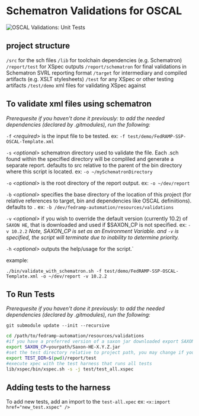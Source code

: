 Schematron Validations for OSCAL
===

![OSCAL Validations: Unit Tests](https://github.com/18F/fedramp-automation/workflows/OSCAL%20Validations:%20Unit%20Tests/badge.svg)

project structure
---

`/src` for the sch files
`/lib` for toolchain dependencies (e.g. Schematron)
`/report/test` for XSpec outputs
`/report/schematron` for final validations in Schematron SVRL reporting format
`/target` for intermediary and compiled artifacts (e.g. XSLT stylesheets)
`/test` for any XSpec or other testing artifacts
`/test/demo` xml files for validating XSpec against

To validate xml files using schematron
---

*Prerequesite
if you haven't done it previously: to add the needed dependencies (declared by .gitmodules), run the following:*

`-f` *\<required>* is the input file to be tested. ex: `-f test/demo/FedRAMP-SSP-OSCAL-Template.xml`

`-s` *\<optional>* schematron directory used to validate the file. Each .sch found within the specified directory will be compliled and generate a separate report. defaults to src relative to the parent of the bin directory where this script is located.  ex: `-o ~/mySchematronDirectory`

`-o` *\<optional>* is the root directory of the report output. ex: `-o ~/dev/report`

`-b` *\<optional>* specifies the base directory of the location of this project (for relative references to target, bin and dependencies like OSCAL definiitions). defaults to `.` ex: `-b /dev/fedramp-automation/resources/validations`

`-v` *\<optional>* if you wish to override the default version (currently 10.2) of `SAXON HE`, that is downloaded and used if $SAXON_CP is not specified. ex:  `-v 10.2.2` *Note,  SAXON_CP is set as an Environment Variable. and `-v` is specified, the script will terminate due to inability to determine priority.*

`-h` *\<optional>* outputs the help/usage for the script.`

example:

`./bin/validate_with_schematron.sh -f test/demo/FedRAMP-SSP-OSCAL-Template.xml -o ~/dev/report -v 10.2.2`

To Run Tests
---

*Prerequesite
if you haven't done it previously: to add the needed dependencies (declared by .gitmodules), run the following:*

`git submodule update --init --recursive`

```sh
cd /path/to/fedramp-automation/resources/validations
#if you have a preferred version of a saxon jar downloaded export SAXON_CP as so
export SAXON_CP=yourpath/Saxon-HE-X.Y.Z.jar
#set the test directory relative to project path, you may change if you prefer somehere else
export TEST_DIR=$(pwd)/report/test
#execute xpec with the test harness that runs all tests
lib/xspec/bin/xspec.sh -s -j test/test_all.xspec
```

Adding tests to the harness
---

To add new tests, add an import to the `test-all.xpec`
ex: `<x:import href="new_test.xspec" />`
